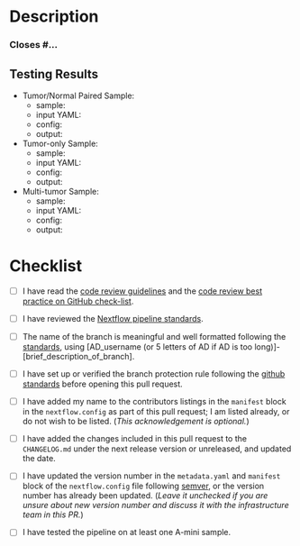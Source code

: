 
# Description
<!--- Briefly describe the changes included in this pull request and the paths to the test cases below
 !--- starting with 'Closes #...' if appropriate --->

### Closes #...

## Testing Results

- Tumor/Normal Paired Sample:
    - sample:    <!-- e.g. A-mini S2.T-1, A-mini S2.T-n1 -->
    - input YAML: <!-- path/to/input.csv -->
    - config:    <!-- path/to/xxx.config -->
    - output:    <!-- path/to/output -->
- Tumor-only Sample:
    - sample:    <!-- e.g. A-mini S2.T-1, A-mini S2.T-n1 -->
    - input YAML: <!-- path/to/input.csv -->
    - config:    <!-- path/to/xxx.config -->
    - output:    <!-- path/to/output -->
- Multi-tumor Sample:
    - sample:    <!-- e.g. A-mini S2.T-1, A-mini S2.T-n1 -->
    - input YAML: <!-- path/to/input.csv -->
    - config:    <!-- path/to/xxx.config -->
    - output:    <!-- path/to/output -->

# Checklist
<!--- Please read each of the following items and confirm by replacing the [ ] with a [X] --->

- [ ] I have read the [code review guidelines](https://uclahs-cds.atlassian.net/wiki/spaces/BOUTROSLAB/pages/3187646/Code+Review+Guidelines) and the [code review best practice on GitHub check-list](https://uclahs-cds.atlassian.net/wiki/spaces/BOUTROSLAB/pages/3189956/Code+Review+Best+Practice+on+GitHub+-+Check+List).

- [ ] I have reviewed the [Nextflow pipeline standards](https://uclahs-cds.atlassian.net/wiki/spaces/BOUTROSLAB/pages/3193890/Nextflow+pipeline+standardization).

- [ ] The name of the branch is meaningful and well formatted following the [standards](https://uclahs-cds.atlassian.net/wiki/spaces/BOUTROSLAB/pages/3189956/Code+Review+Best+Practice+on+GitHub+-+Check+List), using \[AD_username (or 5 letters of AD if AD is too long)]-\[brief_description_of_branch].

- [ ] I have set up or verified the branch protection rule following the [github standards](https://uclahs-cds.atlassian.net/wiki/spaces/BOUTROSLAB/pages/3190380/GitHub+Standards#GitHubStandards-Branchprotectionrule) before opening this pull request.

- [ ] I have added my name to the contributors listings in the ``manifest`` block in the `nextflow.config` as part of this pull request; I am listed already, or do not wish to be listed. (*This acknowledgement is optional.*)

- [ ] I have added the changes included in this pull request to the `CHANGELOG.md` under the next release version or unreleased, and updated the date.

- [ ] I have updated the version number in the `metadata.yaml` and `manifest` block of the `nextflow.config` file following [semver](https://semver.org/), or the version number has already been updated. (*Leave it unchecked if you are unsure about new version number and discuss it with the infrastructure team in this PR.*)

- [ ] I have tested the pipeline on at least one A-mini sample.
